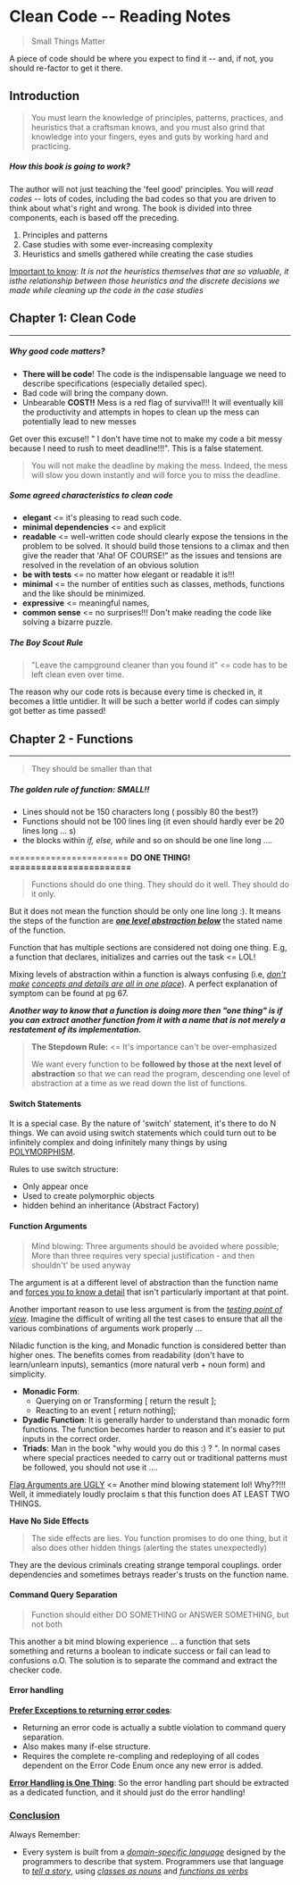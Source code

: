 # Clean Code -- Reading Notes

> Small Things Matter

A piece of code should be where you expect to find it -- and, if not, you should re-factor to get it there. 

## Introduction

> You must learn the knowledge of principles, patterns, practices, and heuristics that a craftsman knows, and you must also grind that knowledge into your fingers, eyes and guts by working hard and practicing. 

##### How this book is going to work?

The author will not just teaching the 'feel good' principles. You will *read codes* -- lots of codes, including the bad codes so that you are driven to think about what's right and wrong. The book is divided into three components, each is based off  the preceding. 

1. Principles and patterns 
2. Case studies with some ever-increasing complexity
3. Heuristics and smells gathered while creating the case studies

<u>Important to know</u>: *It is not the heuristics themselves that are so valuable, it isthe relationship between those heuristics and the discrete decisions we made while cleaning up the code in the case studies* 



## Chapter 1: Clean Code

----

##### Why good code matters?

* **There will be code**! The code is the indispensable language we need to describe specifications (especially detailed spec). 
* Bad code will bring the company down. 
* Unbearable **COST!!**  Mess is a red flag of  survival!!! It will eventually kill the productivity and attempts in hopes to clean up the mess can potentially lead to new messes

Get over this excuse!! " I don't have time not to make my code a bit messy because I need to rush to meet deadline!!!". This is a false statement. 

> You will not make the deadline by making the mess. Indeed, the mess will slow you down instantly and will force you to miss the deadline.

##### Some agreed characteristics to clean code

* **elegant** <= it's pleasing to read such code.
* **minimal dependencies** <= and explicit
* **readable** <= well-written code should clearly expose the tensions in the problem to be solved. It should build those tensions to a climax and then give the reader that 'Aha! OF COURSE!" as the issues and tensions are resolved in the revelation of an obvious solution
* **be with tests** <= no matter how elegant or readable it is!!!
* **minimal** <= the number of entities such as classes, methods, functions and the like should be minimized. 
* **expressive** <= meaningful names, 
* **common sense** <= no surprises!!! Don't make reading the code like solving a bizarre puzzle. 

##### The Boy Scout Rule

> "Leave the campground cleaner than you found it" <= code has to be left clean even over time. 

The reason why our code rots is because every time is checked in, it becomes a little untidier. It will be such a better world if codes can simply got better as time passed! 

## Chapter 2 - Functions

---

>  They should be smaller than that

##### **The golden rule of function: SMALL!!** 

* Lines should not be 150 characters long ( possibly 80 the best?)
* Functions should not be 100 lines ling (it even should hardly ever be 20 lines long ... s)
* the blocks within *if, else, while* and so on should be one line long ....

======================= **DO ONE THING! =======================**

> Functions should do one thing. They should do it well. They should do it only.

But it does not mean the function should be only one line long :). It means the steps of the function are **<u>*one level abstraction below*</u>** the stated name of the function. 

Function that has multiple sections are considered not doing one thing. E.g, a function that declares, initializes and carries out the task <= LOL!

Mixing levels of abstraction within a function is always confusing (i.e, <u>*don't make*</u> *<u>concepts and details are all in one place</u>*). A perfect explanation of  symptom can be found at pg 67.  

***Another way to know that a function is doing more then "one thing" is if you can extract another function from it with a name that is not merely a restatement of its implementation.***



> **The Stepdown Rule:** <= It's importance can't be over-emphasized 
>
> We want every function to be **followed by those at the next level of abstraction** so that we can read the program, descending one level of abstraction at a time as we read down the list of functions. 

#### **Switch Statements**

It is a special case. By the nature of 'switch' statement, it's there to do N things. We can avoid using switch statements which could turn out to be infinitely complex and doing infinitely many things by using <u>POLYMORPHISM</u>. 

Rules to use switch structure:

* Only appear once
* Used to create polymorphic objects
* hidden behind an inheritance (Abstract Factory)

#### **Function Arguments**

> Mind blowing: Three arguments should be avoided where possible; More than three requires very special justification - and then shouldn't' be used anyway

The argument is at a different level of abstraction than the function name and <u>forces you to know a detail</u> that isn't particularly important at that point.

Another important reason to use less argument is from the <u>*testing point of view*</u>. Imagine the difficult of writing all the test cases to ensure that all the various combinations of arguments work properly ... 

Niladic function is the king, and Monadic function is considered better than higher ones. The benefits comes from readability (don't have to learn/unlearn inputs), semantics (more natural verb + noun form) and simplicity. 

* **Monadic Form**:
  * Querying on or Transforming [ return the result ];
  * Reacting to an event [ return nothing];
* **Dyadic Function**:  It is generally harder to understand than monadic form functions. The function becomes harder to reason and it's easier to put inputs in the correct order. 
* **Triads**: Man in the book "why would you do this :) ? ". In normal cases where special practices needed to carry out or traditional patterns must be followed, you should not use it ....

<u>Flag Arguments are UGLY</u> <= Another mind blowing statement lol! Why??!!! Well, it immediately loudly proclaim s that this function does AT LEAST TWO THINGS.

**Have No Side Effects**

> The side effects are lies. You function promises to do one thing, but it also does other hidden things (alerting the states unexpectedly)

They are the devious criminals creating strange temporal couplings. order dependencies and sometimes betrays reader's trusts on the function name. 

#### **Command Query Separation**

> Function should either DO SOMETHING or ANSWER SOMETHING, but not both

This another a bit mind blowing experience ... a function that sets something and returns a boolean to indicate success or fail can lead to confusions o.O. The solution is to separate the command and extract the checker code.

#### **Error handling**

<u>**Prefer Exceptions to returning error codes**</u>: 

* Returning an error code is actually a subtle violation to command query separation. 
* Also makes many if-else structure. 
* Requires the complete re-compling and redeploying of all codes dependent on the Error Code Enum once any new error is added.  

<u>**Error Handling is One Thing**</u>: So the error handling part should be extracted as a dedicated function, and it should just do the error handling! 

### **<u>Conclusion</u>**

Always Remember:

* Every system is built from a <u>*domain-specific language*</u> designed by the programmers to describe that system.  Programmers use that language to <u>*tell a story*</u>, using <u>*classes as nouns*</u> and <u>*functions as verbs*</u>



